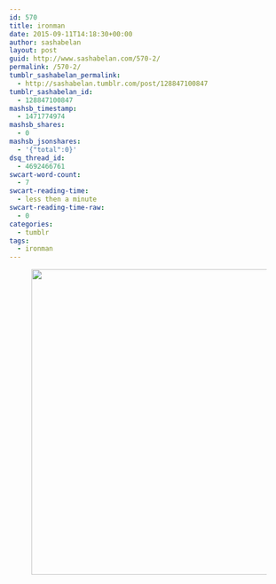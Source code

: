 ```yaml
---
id: 570
title: ironman
date: 2015-09-11T14:18:30+00:00
author: sashabelan
layout: post
guid: http://www.sashabelan.com/570-2/
permalink: /570-2/
tumblr_sashabelan_permalink:
  - http://sashabelan.tumblr.com/post/128847100847
tumblr_sashabelan_id:
  - 128847100847
mashsb_timestamp:
  - 1471774974
mashsb_shares:
  - 0
mashsb_jsonshares:
  - '{"total":0}'
dsq_thread_id:
  - 4692466761
swcart-word-count:
  - 7
swcart-reading-time:
  - less then a minute
swcart-reading-time-raw:
  - 0
categories:
  - tumblr
tags:
  - ironman
---
```

<div id='gallery-696' class='gallery galleryid-570 gallery-columns-1 gallery-size-large'>
  <figure class='gallery-item'> 
  
  <div class='gallery-icon portrait'>
    <img width="500" height="550" src="http://www.sashabelan.ru/wp-content/uploads/2015/09/tumblr_nuinquW8Wp1qarj97o1_500.gif" class="attachment-large size-large" alt="" />
  </div></figure>
</div>